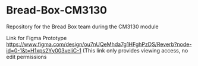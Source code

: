# Bread-Box-CM3130
Repository for the Bread Box team during the CM3130 module

Link for Figma Prototype https://www.figma.com/design/ou7nUQeMhda7g1HFghPzDS/Reverb?node-id=0-1&t=H1xps2Yy003veliC-1 (This link only provides viewing access, no edit permissions
